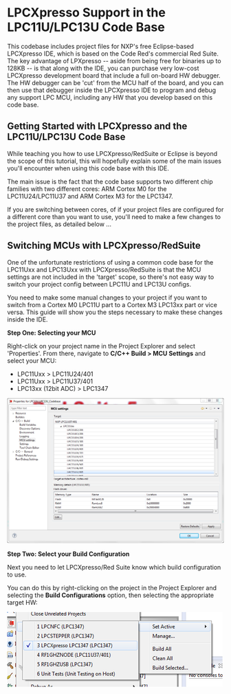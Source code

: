 # LPCXpresso Support in the LPC11U/LPC13U Code Base #

This codebase includes project files for NXP's free Eclipse-based LPCXpresso IDE, which is based on the Code Red's commercial Red Suite.  The key advantage of LPXpresso -- aside from being free for binaries up to 128KB -- is that along with the IDE, you can purchase very low-cost LPCXpresso development board that include a full on-board HW debugger.  The HW debugger can be 'cut' from the MCU half of the board, and you can then use that debugger inside the LPCXpresso IDE to program and debug any support LPC MCU, including any HW that you develop based on this code base.


## Getting Started with LPCXpresso and the LPC11U/LPC13U Code Base ##

While teaching you how to use LPCXpresso/RedSuite or Eclipse is beyond the scope of this tutorial, this will hopefully explain some of the main issues you'll encounter when using this code base with this IDE.

The main issue is the fact that the code base supports two different chip families with two different cores: ARM Cortex M0 for the LPC11U24/LPC11U37 and ARM Cortex M3 for the LPC1347.

If you are switching between cores, of if your project files are configured for a different core than you want to use, you'll need to make a few changes to the project files, as detailed below ...

## Switching MCUs with LPCXpresso/RedSuite ##

One of the unfortunate restrictions of using a common code base for the LPC11Uxx and LPC13Uxx with LPCXpresso/RedSuite is that the MCU settings are not included in the 'target' scope, so there's not easy way to switch your project config between LPC11U and LPC13U configs.

You need to make some manual changes to your project if you want to switch from a Cortex M0 LPC11U part to a Cortex M3 LPC13xx part or vice versa. This guide will show you the steps necessary to make these changes inside the IDE.

**Step One: Selecting your MCU**

Right-click on your project name in the Project Explorer and select 'Properties'.  From there, navigate to **C/C++ Build > MCU Settings** and select your MCU:

- LPC11Uxx > LPC11U24/401
- LPC11Uxx > LPC11U37/401
- LPC13xx (12bit ADC) > LPC1347

![MCU Settings](images/CodeRed_SwitchMCU_MCUSelection.PNG?raw=true)

**Step Two: Select your Build Configuration**

Next you need to let LPCXpresso/Red Suite know which build configuration to use.

You can do this by right-clicking on the project in the Project Explorer and selecting the **Build Configurations** option, then selecting the appropriate target HW:

![MCU Settings](images/CodeRed_BuildConfiguration.png?raw=true)
